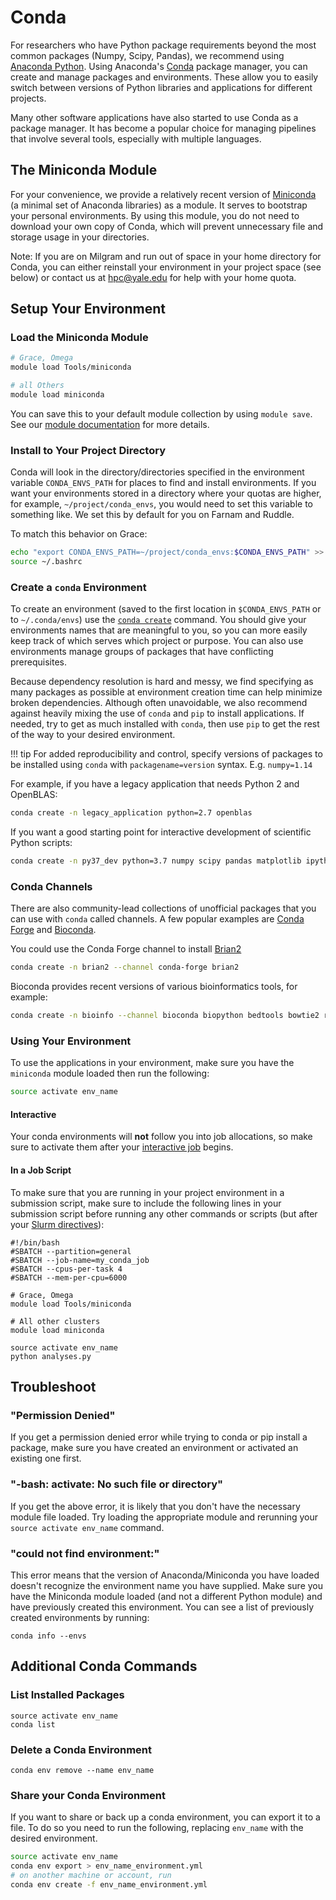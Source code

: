# Conda

For researchers who have Python package requirements beyond the most common packages (Numpy, Scipy, Pandas), we recommend using [Anaconda Python](https://www.anaconda.com/what-is-anaconda/). Using Anaconda's [Conda](https://conda.io/projects/conda/en/latest/index.html) package manager, you can create and manage packages and environments. These allow you to easily switch between versions of Python libraries and applications for different projects.

Many other software applications have also started to use Conda as a package manager. It has become a popular choice for managing pipelines that involve several tools, especially with multiple languages.

## The Miniconda Module

For your convenience, we provide a relatively recent version of [Miniconda](https://conda.io/miniconda.html) (a minimal set of Anaconda libraries) as a module. It serves to bootstrap your personal environments. By using this module, you do not need to download your own copy of Conda, which will prevent unnecessary file and storage usage in your directories.

Note: If you are on Milgram and run out of space in your home directory for Conda, you can either reinstall your environment in your project space (see below) or contact us at [hpc@yale.edu](mailto:hpc@yale.edu) for help with your home quota.

## Setup Your Environment

### Load the Miniconda Module

``` bash
# Grace, Omega
module load Tools/miniconda

# all Others
module load miniconda
```

You can save this to your default module collection by using `module save`. See our [module documentation](/clusters-at-yale/applications/modules) for more details.

### Install to Your Project Directory

Conda will look in the directory/directories specified in the environment variable `CONDA_ENVS_PATH` for places to find and install environments. If you want your environments stored in a directory where your quotas are higher, for example, `~/project/conda_envs`, you would need to set this variable to something like. We set this by default for you on Farnam and Ruddle.

To match this behavior on Grace:

``` bash
echo "export CONDA_ENVS_PATH=~/project/conda_envs:$CONDA_ENVS_PATH" >> ~/.bashrc
source ~/.bashrc
```

### Create a `conda` Environment

To create an environment (saved to the first location in `$CONDA_ENVS_PATH` or to `~/.conda/envs`) use the [`conda create`](https://docs.conda.io/projects/conda/en/latest/commands/create.html) command. You should give your environments names that are meaningful to you, so you can more easily keep track of which serves which project or purpose. You can also use environments manage groups of packages that have conflicting prerequisites.

Because dependency resolution is hard and messy, we find specifying as many packages as possible at environment creation time can help minimize broken dependencies. Although often unavoidable, we also recommend against heavily mixing the use of `conda` and `pip` to install applications. If needed, try to get as much installed with `conda`, then use `pip` to get the rest of the way to your desired environment.

!!! tip
    For added reproducibility and control, specify versions of packages to be installed using `conda` with `packagename=version` syntax. E.g. `numpy=1.14`

For example, if you have a legacy application that needs Python 2 and OpenBLAS:

``` bash
conda create -n legacy_application python=2.7 openblas
```

If you want a good starting point for interactive development of scientific Python scripts:

``` bash
conda create -n py37_dev python=3.7 numpy scipy pandas matplotlib ipython jupyter
```

### Conda Channels

There are also community-lead collections of unofficial packages that you can use with `conda` called channels. A few popular examples are [Conda Forge](https://conda-forge.org/) and [Bioconda](https://bioconda.github.io/). 

You could use the Conda Forge channel to install [Brian2](http://briansimulator.org/)

``` bash
conda create -n brian2 --channel conda-forge brian2
```

Bioconda provides recent versions of various bioinformatics tools, for example:

``` bash
conda create -n bioinfo --channel bioconda biopython bedtools bowtie2 repeatmasker
```

### Using Your Environment

To use the applications in your environment, make sure you have the `miniconda` module loaded then run the following:

``` bash
source activate env_name
```

#### Interactive

Your conda environments will **not** follow you into job allocations, so make sure to activate them after your [interactive job](/clusters-at-yale/job-scheduling/#interactive-jobs) begins.

#### In a Job Script

To make sure that you are running in your project environment in a submission script, make sure to include the following lines in your submission script before running any other commands or scripts (but after your [Slurm directives](/clusters-at-yale/job-scheduling#directives)):

``` bash_
#!/bin/bash
#SBATCH --partition=general
#SBATCH --job-name=my_conda_job
#SBATCH --cpus-per-task 4
#SBATCH --mem-per-cpu=6000

# Grace, Omega
module load Tools/miniconda

# All other clusters
module load miniconda

source activate env_name
python analyses.py
```

## Troubleshoot

### "Permission Denied"

If you get a permission denied error while trying to conda or pip install a package, make sure you have created an environment or activated an existing one first.

### "-bash: activate: No such file or directory"

If you get the above error, it is likely that you don't have the necessary module file loaded. Try loading the appropriate module and rerunning your `source activate env_name` command.

### "could not find environment:"

This error means that the version of Anaconda/Miniconda you have loaded doesn't recognize the environment name you have supplied. Make sure you have the Miniconda module loaded (and not a different Python module) and have previously created this environment. You can see a list of previously created environments by running:

```
conda info --envs
```

## Additional Conda Commands

### List Installed Packages

```
source activate env_name
conda list
```

### Delete a Conda Environment

```
conda env remove --name env_name
```

### Share your Conda Environment

If you want to share or back up a conda environment, you can export it to a file. To do so you need to run the following, replacing `env_name` with the desired environment.

``` bash
source activate env_name
conda env export > env_name_environment.yml
# on another machine or account, run
conda env create -f env_name_environment.yml
```